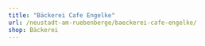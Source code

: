 ```yaml
---
title: "Bäckerei Cafe Engelke"
url: /neustadt-am-ruebenberge/baeckerei-cafe-engelke/
shop: Bäckerei
---
```

